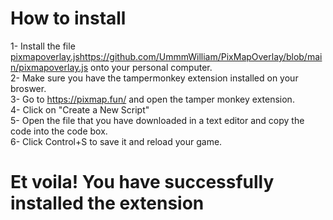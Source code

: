 # How to install
1- Install the file [pixmapoverlay.js](https://github.com/UmmmWilliam/PixMapOverlay/blob/main/pixmapoverlay.js)https://github.com/UmmmWilliam/PixMapOverlay/blob/main/pixmapoverlay.js onto your personal computer.
<br>
2- Make sure you have the tampermonkey extension installed on your broswer.
<br>
3- Go to https://pixmap.fun/ and open the tamper monkey extension.
<br>
4- Click on "Create a New Script"
<br>
5- Open the file that you have downloaded in a text editor and copy the code into the code box.
<br>
6- Click Control+S to save it and reload your game.
<br>

# Et voila! You have successfully installed the extension
